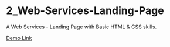 # 2_Web-Services-Landing-Page
A Web Services - Landing Page with Basic HTML & CSS skills.

[Demo Link](https://htmlpreview.github.io/?https://github.com/hakanozdemir85/2_Web-Services-Landing-Page/blob/main/index.html)
